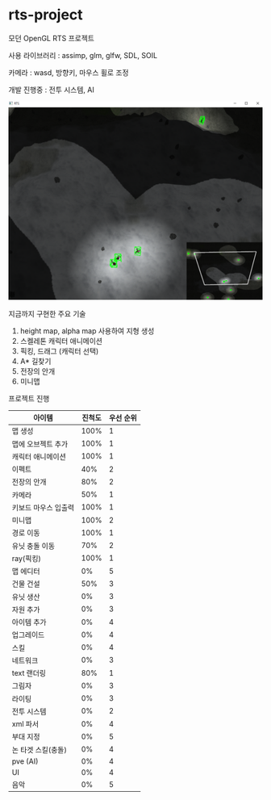# rts-project


모던 OpenGL RTS 프로젝트

사용 라이브러리 : assimp, glm, glfw, SDL, SOIL

카메라 : wasd, 방향키, 마우스 휠로 조정


개발 진행중 : 전투 시스템, AI

![rtsimage](https://github.com/rlatkddn212/rts-project/blob/master/RTS.png)

지금까지 구현한 주요 기술
1. height map, alpha map 사용하여 지형 생성
2. 스켈레톤 캐릭터 애니메이션
3. 픽킹, 드래그 (캐릭터 선택)
4. A* 길찾기
5. 전장의 안개
6. 미니맵


프로젝트 진행

| 아이템               | 진척도 | 우선 순위 |
| -------------------- | ------ | --------- |
| 맵 생성              | 100%   | 1         |
| 맵에 오브젝트 추가   | 100%   | 1         |
| 캐릭터 애니메이션    | 100%   | 1         |
| 이펙트               | 40%     | 2         |
| 전장의 안개          | 80%     | 2         |
| 카메라               | 50%    | 1         |
| 키보드 마우스 입출력 | 100%   | 1         |
| 미니맵               | 100%     | 2         |
| 경로 이동            | 100%     | 1         |
| 유닛 충돌 이동       | 70%     | 2         |
| ray(픽킹)            | 100%   | 1         |
| 맵 에디터            | 0%     | 5         |
| 건물 건설            | 50%     | 3         |
| 유닛 생산            | 0%     | 3         |
| 자원 추가            | 0%     | 3         |
| 아이템 추가          | 0%     | 4         |
| 업그레이드           | 0%     | 4         |
| 스킬                 | 0%     | 4         |
| 네트워크             | 0%     | 3         |
| text 랜더링          | 80%    | 1         |
| 그림자               | 0%     | 3         |
| 라이팅               | 0%     | 3         |
| 전투 시스템          | 0%     | 2         |
| xml 파서             | 0%     | 4         |
| 부대 지정            | 0%     | 5         |
| 논 타겟 스킬(충돌)   | 0%     | 4         |
| pve (AI)             | 0%     | 4         |
| UI                   | 0%     | 4         |
| 음악                 | 0%     | 5         |



